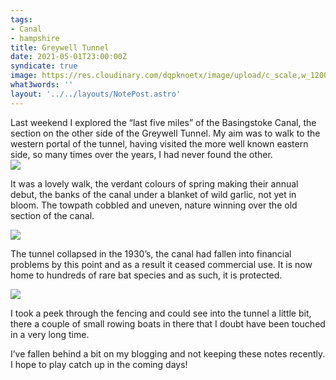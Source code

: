 ```yaml
---
tags:
- Canal
- hampshire
title: Greywell Tunnel
date: 2021-05-01T23:00:00Z
syndicate: true
image: https://res.cloudinary.com/dqpknoetx/image/upload/c_scale,w_1200/v1619983639/31B88CA0-801D-4355-AEDA-09AC51D04C77_xazaa4.jpg
what3words: ''
layout: '../../layouts/NotePost.astro'
---
```

Last weekend I explored the “last five miles” of the Basingstoke Canal, the section on the other side of the Greywell Tunnel. My aim was to walk to the western portal of the tunnel, having visited the more well known eastern side, so many times over the years, I had never found the other.  
![](https://res.cloudinary.com/dqpknoetx/image/upload/c_scale,w_1200/v1619986064/102EEA2F-8214-4A25-B95B-24D2CE6F61B7_qvfg1a.jpg)

It was a lovely walk, the verdant colours of spring making their annual debut, the banks of the canal under a blanket of wild garlic, not yet in bloom. The towpath cobbled and uneven, nature winning over the old section of the canal.

![](https://res.cloudinary.com/dqpknoetx/image/upload/c_scale,w_1200/v1619986214/8815BD4F-8F37-4C08-9A54-7C7605F46258_cyw6ym.jpg)

The tunnel collapsed in the 1930’s, the canal had fallen into financial problems by this point and as a result it ceased commercial use. It is now home to hundreds of rare bat species and as such, it is protected.

![](https://res.cloudinary.com/dqpknoetx/image/upload/c_scale,w_1200/v1619986139/B788B734-4400-4F60-AC81-2314D947201E_xzjofk.jpg)

I took a peek through the fencing and could see into the tunnel a little bit, there a couple of small rowing boats in there that I doubt have been touched in a very long time.

I’ve fallen behind a bit on my blogging and not keeping these notes recently. I hope to play catch up in the coming days!